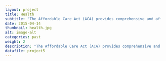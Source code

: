```yaml
---
layout: project
title: Health
subtitle: "The Affordable Care Act (ACA) provides comprehensive and affordable health insurance for many uninsured individuals and families in the United States. To take advantage of the new law,individuals will need to investigate and select insurance plans and enroll into the online Federal Health Insurance Exchange. For many vulnerable populations, this will be challenging as they may have never had insurance before, and may lack expertise in selecting the appropriate insurance provider."
date: 2015-04-14
thumbnail: health.jpg
alt: image-alt
categories: past
weight: 2
description: "The Affordable Care Act (ACA) provides comprehensive and affordable health insurance for many uninsured individuals and families in the United States. To take advantage of the new law,individuals will need to investigate and select insurance plans and enroll into the online Federal Health Insurance Exchange. For many vulnerable populations, this will be challenging as they may have never had insurance before, and may lack expertise in selecting the appropriate insurance provider."
datafile: project5
---
```

